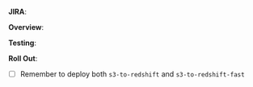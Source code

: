 **JIRA**:

**Overview**:

**Testing**:

**Roll Out**:
- [ ] Remember to deploy both `s3-to-redshift` and `s3-to-redshift-fast`
